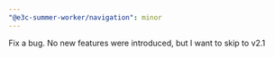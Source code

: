 ```yaml
---
"@e3c-summer-worker/navigation": minor
---
```


Fix a bug. No new features were introduced, but I want to skip to v2.1

